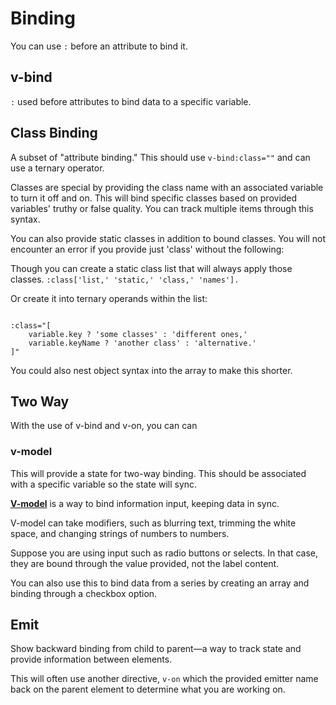 # Binding

You can use `:` before an attribute to bind it.

## v-bind

`:` used before attributes to bind data to a specific variable.

## Class Binding

A subset of "attribute binding." This should use `v-bind:class=""` and can use a ternary operator.

Classes are special by providing the class name with an associated variable to turn it off and on. This will bind specific classes based on provided variables' truthy or false quality. You can track multiple items through this syntax.

You can also provide static classes in addition to bound classes. You will not encounter an error if you provide just 'class' without the following:

Though you can create a static class list that will always apply those classes. `:class['list,' 'static,' 'class,' 'names'].`

Or create it into ternary operands within the list:

```vue

:class="[
    variable.key ? 'some classes' : 'different ones,' 
    variable.keyName ? 'another class' : 'alternative.' 
]"

```

You could also nest object syntax into the array to make this shorter.

## Two Way

With the use of v-bind and v-on, you can can

### v-model

This will provide a state for two-way binding. This should be associated with a specific variable so the state will sync.

[**V-model**](https://vuejs.org/guide/components/v-model.html) is a way to bind information input, keeping data in sync.

V-model can take modifiers, such as blurring text, trimming the white space, and changing strings of numbers to numbers.

Suppose you are using input such as radio buttons or selects. In that case, they are bound through the value provided, not the label content.

You can also use this to bind data from a series by creating an array and binding through a checkbox option.

## Emit

Show backward binding from child to parent—a way to track state and provide information between elements.

This will often use another directive, `v-on` which the provided emitter name back on the parent element to determine what you are working on.
